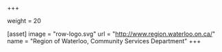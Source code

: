 +++

weight = 20

[asset]
  image = "row-logo.svg"
  url = "http://www.region.waterloo.on.ca/"
  name = "Region of Waterloo, Community Services Department"
+++

